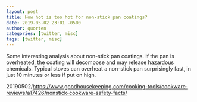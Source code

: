 ```yaml
---
layout: post
title: How hot is too hot for non-stick pan coatings?
date: 2019-05-02 23:01 -0500
author: quorten
categories: [twitter, misc]
tags: [twitter, misc]
---
```


Some interesting analysis about non-stick pan coatings.  If the pan is
overheated, the coating will decompose and may release hazardous
chemicals.  Typical stoves can overheat a non-stick pan surprisingly
fast, in just 10 minutes or less if put on high.

20190502/https://www.goodhousekeeping.com/cooking-tools/cookware-reviews/a17426/nonstick-cookware-safety-facts/
